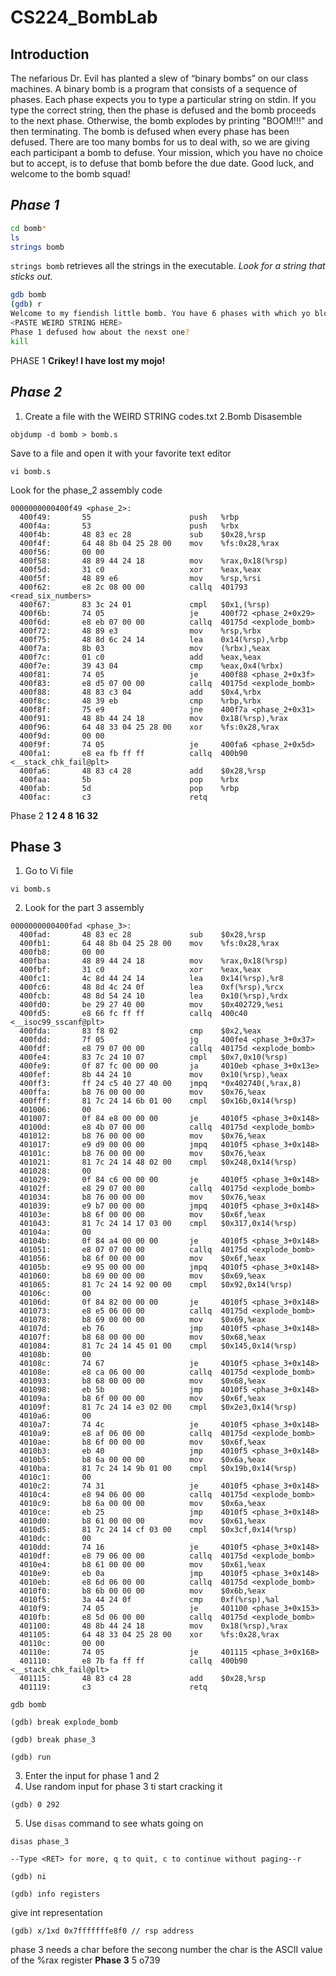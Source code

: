 # CS224_BombLab

## Introduction
The nefarious Dr. Evil has planted a slew of “binary bombs” on our class machines. A binary bomb is a
program that consists of a sequence of phases. Each phase expects you to type a particular string on stdin.
If you type the correct string, then the phase is defused and the bomb proceeds to the next phase. Otherwise,
the bomb explodes by printing "BOOM!!!" and then terminating. The bomb is defused when every phase
has been defused.
There are too many bombs for us to deal with, so we are giving each participant a bomb to defuse. Your
mission, which you have no choice but to accept, is to defuse that bomb before the due date. Good luck, and
welcome to the bomb squad!

## ___Phase 1___

```sh
cd bomb*
ls
strings bomb
```
`strings bomb` retrieves all the strings in the executable. _Look for a string that sticks out._
```sh
gdb bomb
(gdb) r
Welcome to my fiendish little bomb. You have 6 phases with which yo blow yourself up. Have a nice day!
<PASTE WEIRD STRING HERE>
Phase 1 defused how about the nexst one?
kill
```
PHASE 1 __Crikey! I have lost my mojo!__
## ___Phase  2___
1. Create a file with the WEIRD STRING codes.txt
2.Bomb Disasemble
```ssh
objdump -d bomb > bomb.s
```
Save to a file and open it with your favorite text editor
```ssh
vi bomb.s
```
Look for the phase_2 assembly code
```assembly
0000000000400f49 <phase_2>:
  400f49:       55                      push   %rbp
  400f4a:       53                      push   %rbx
  400f4b:       48 83 ec 28             sub    $0x28,%rsp
  400f4f:       64 48 8b 04 25 28 00    mov    %fs:0x28,%rax
  400f56:       00 00 
  400f58:       48 89 44 24 18          mov    %rax,0x18(%rsp)
  400f5d:       31 c0                   xor    %eax,%eax
  400f5f:       48 89 e6                mov    %rsp,%rsi
  400f62:       e8 2c 08 00 00          callq  401793 <read_six_numbers>
  400f67:       83 3c 24 01             cmpl   $0x1,(%rsp)
  400f6b:       74 05                   je     400f72 <phase_2+0x29>
  400f6d:       e8 eb 07 00 00          callq  40175d <explode_bomb>
  400f72:       48 89 e3                mov    %rsp,%rbx
  400f75:       48 8d 6c 24 14          lea    0x14(%rsp),%rbp
  400f7a:       8b 03                   mov    (%rbx),%eax
  400f7c:       01 c0                   add    %eax,%eax
  400f7e:       39 43 04                cmp    %eax,0x4(%rbx)
  400f81:       74 05                   je     400f88 <phase_2+0x3f>
  400f83:       e8 d5 07 00 00          callq  40175d <explode_bomb>
  400f88:       48 83 c3 04             add    $0x4,%rbx
  400f8c:       48 39 eb                cmp    %rbp,%rbx
  400f8f:       75 e9                   jne    400f7a <phase_2+0x31>
  400f91:       48 8b 44 24 18          mov    0x18(%rsp),%rax
  400f96:       64 48 33 04 25 28 00    xor    %fs:0x28,%rax
  400f9d:       00 00 
  400f9f:       74 05                   je     400fa6 <phase_2+0x5d>
  400fa1:       e8 ea fb ff ff          callq  400b90 <__stack_chk_fail@plt>
  400fa6:       48 83 c4 28             add    $0x28,%rsp
  400faa:       5b                      pop    %rbx
  400fab:       5d                      pop    %rbp
  400fac:       c3                      retq
```
Phase 2 __1 2 4 8 16 32__

## __Phase 3__
1.  Go to Vi file
```ssh
vi bomb.s
```
2. Look for the part 3 assembly
```assembly
0000000000400fad <phase_3>:
  400fad:       48 83 ec 28             sub    $0x28,%rsp
  400fb1:       64 48 8b 04 25 28 00    mov    %fs:0x28,%rax
  400fb8:       00 00 
  400fba:       48 89 44 24 18          mov    %rax,0x18(%rsp)
  400fbf:       31 c0                   xor    %eax,%eax
  400fc1:       4c 8d 44 24 14          lea    0x14(%rsp),%r8
  400fc6:       48 8d 4c 24 0f          lea    0xf(%rsp),%rcx
  400fcb:       48 8d 54 24 10          lea    0x10(%rsp),%rdx
  400fd0:       be 29 27 40 00          mov    $0x402729,%esi
  400fd5:       e8 66 fc ff ff          callq  400c40 <__isoc99_sscanf@plt>
  400fda:       83 f8 02                cmp    $0x2,%eax
  400fdd:       7f 05                   jg     400fe4 <phase_3+0x37>
  400fdf:       e8 79 07 00 00          callq  40175d <explode_bomb>
  400fe4:       83 7c 24 10 07          cmpl   $0x7,0x10(%rsp)
  400fe9:       0f 87 fc 00 00 00       ja     4010eb <phase_3+0x13e>
  400fef:       8b 44 24 10             mov    0x10(%rsp),%eax
  400ff3:       ff 24 c5 40 27 40 00    jmpq   *0x402740(,%rax,8)
  400ffa:       b8 76 00 00 00          mov    $0x76,%eax
  400fff:       81 7c 24 14 6b 01 00    cmpl   $0x16b,0x14(%rsp)
  401006:       00 
  401007:       0f 84 e8 00 00 00       je     4010f5 <phase_3+0x148>
  40100d:       e8 4b 07 00 00          callq  40175d <explode_bomb>
  401012:       b8 76 00 00 00          mov    $0x76,%eax
  401017:       e9 d9 00 00 00          jmpq   4010f5 <phase_3+0x148>
  40101c:       b8 76 00 00 00          mov    $0x76,%eax
  401021:       81 7c 24 14 48 02 00    cmpl   $0x248,0x14(%rsp)
  401028:       00 
  401029:       0f 84 c6 00 00 00       je     4010f5 <phase_3+0x148>
  40102f:       e8 29 07 00 00          callq  40175d <explode_bomb>
  401034:       b8 76 00 00 00          mov    $0x76,%eax
  401039:       e9 b7 00 00 00          jmpq   4010f5 <phase_3+0x148>
  40103e:       b8 6f 00 00 00          mov    $0x6f,%eax
  401043:       81 7c 24 14 17 03 00    cmpl   $0x317,0x14(%rsp)
  40104a:       00 
  40104b:       0f 84 a4 00 00 00       je     4010f5 <phase_3+0x148>
  401051:       e8 07 07 00 00          callq  40175d <explode_bomb>
  401056:       b8 6f 00 00 00          mov    $0x6f,%eax
  40105b:       e9 95 00 00 00          jmpq   4010f5 <phase_3+0x148>
  401060:       b8 69 00 00 00          mov    $0x69,%eax
  401065:       81 7c 24 14 92 00 00    cmpl   $0x92,0x14(%rsp)
  40106c:       00 
  40106d:       0f 84 82 00 00 00       je     4010f5 <phase_3+0x148>
  401073:       e8 e5 06 00 00          callq  40175d <explode_bomb>
  401078:       b8 69 00 00 00          mov    $0x69,%eax
  40107d:       eb 76                   jmp    4010f5 <phase_3+0x148>
  40107f:       b8 68 00 00 00          mov    $0x68,%eax
  401084:       81 7c 24 14 45 01 00    cmpl   $0x145,0x14(%rsp)
  40108b:       00 
  40108c:       74 67                   je     4010f5 <phase_3+0x148>
  40108e:       e8 ca 06 00 00          callq  40175d <explode_bomb>
  401093:       b8 68 00 00 00          mov    $0x68,%eax
  401098:       eb 5b                   jmp    4010f5 <phase_3+0x148>
  40109a:       b8 6f 00 00 00          mov    $0x6f,%eax
  40109f:       81 7c 24 14 e3 02 00    cmpl   $0x2e3,0x14(%rsp)
  4010a6:       00 
  4010a7:       74 4c                   je     4010f5 <phase_3+0x148>
  4010a9:       e8 af 06 00 00          callq  40175d <explode_bomb>
  4010ae:       b8 6f 00 00 00          mov    $0x6f,%eax
  4010b3:       eb 40                   jmp    4010f5 <phase_3+0x148>
  4010b5:       b8 6a 00 00 00          mov    $0x6a,%eax
  4010ba:       81 7c 24 14 9b 01 00    cmpl   $0x19b,0x14(%rsp)
  4010c1:       00 
  4010c2:       74 31                   je     4010f5 <phase_3+0x148>
  4010c4:       e8 94 06 00 00          callq  40175d <explode_bomb>
  4010c9:       b8 6a 00 00 00          mov    $0x6a,%eax
  4010ce:       eb 25                   jmp    4010f5 <phase_3+0x148>
  4010d0:       b8 61 00 00 00          mov    $0x61,%eax
  4010d5:       81 7c 24 14 cf 03 00    cmpl   $0x3cf,0x14(%rsp)
  4010dc:       00 
  4010dd:       74 16                   je     4010f5 <phase_3+0x148>
  4010df:       e8 79 06 00 00          callq  40175d <explode_bomb>
  4010e4:       b8 61 00 00 00          mov    $0x61,%eax
  4010e9:       eb 0a                   jmp    4010f5 <phase_3+0x148>
  4010eb:       e8 6d 06 00 00          callq  40175d <explode_bomb>
  4010f0:       b8 6b 00 00 00          mov    $0x6b,%eax
  4010f5:       3a 44 24 0f             cmp    0xf(%rsp),%al
  4010f9:       74 05                   je     401100 <phase_3+0x153>
  4010fb:       e8 5d 06 00 00          callq  40175d <explode_bomb>
  401100:       48 8b 44 24 18          mov    0x18(%rsp),%rax
  401105:       64 48 33 04 25 28 00    xor    %fs:0x28,%rax
  40110c:       00 00 
  40110e:       74 05                   je     401115 <phase_3+0x168>
  401110:       e8 7b fa ff ff          callq  400b90 <__stack_chk_fail@plt>
  401115:       48 83 c4 28             add    $0x28,%rsp
  401119:       c3                      retq
```
```ssh
gdb bomb
```
```ssh
(gdb) break explode_bomb
```
```ssh
(gdb) break phase_3
```
```ssh
(gdb) run
```
3. Enter the input for phase 1 and 2
4. Use random input for phase 3 ti start cracking it
```ssh
(gdb) 0 292
```
5. Use `disas` command to see whats going on
```ssh
disas phase_3
```
```ssh
--Type <RET> for more, q to quit, c to continue without paging--r
```
```ssh
(gdb) ni
```
```ssh 
(gdb) info registers 
````
give int representation
```ssh
(gdb) x/1xd 0x7fffffffe8f0 // rsp address
```
phase 3 needs a char before the secong number the char is the ASCII value of the %rax register
__Phase 3__ 5 o739
